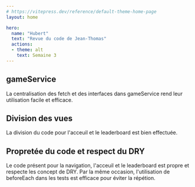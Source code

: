 ```yaml
---
# https://vitepress.dev/reference/default-theme-home-page
layout: home

hero:
  name: "Hubert"
  text: "Revue du code de Jean-Thomas"
  actions:
  - theme: alt
    text: Semaine 3
---
```


## **gameService**
La centralisation des fetch et des interfaces dans gameService rend leur utilisation facile et efficace.

## **Division des vues**
La division du code pour l'acceuil et le leaderboard est bien effectuée.

## **Propretée du code et respect du DRY**
Le code présent pour la navigation, l'acceuil et le leaderboard est propre et respecte les concept de DRY. Par la même occasion, l'utilisation de beforeEach dans les tests est efficace pour éviter la répétion.


